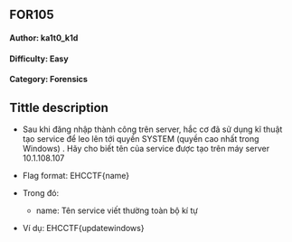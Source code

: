 
<h2>FOR105</h2>
<h4>Author: ka1t0_k1d</h4>
<h4>Difficulty: Easy</h4>
<h4>Category: Forensics</h4>


<h2>Tittle description</h2>

- Sau khi đăng nhập thành công trên server, hắc cơ đã sử dụng kĩ thuật tạo service để leo lên tới quyền SYSTEM (quyền cao nhất trong Windows) . Hãy cho biết tên của service được tạo trên máy server 10.1.108.107

- Flag format: EHCCTF{name}
- Trong đó:
  - name: Tên service viết thường toàn bộ kí tự
- Ví dụ: EHCCTF{updatewindows}
